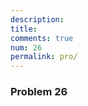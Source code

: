 ```yaml
---
description: 
title: 
comments: true
num: 26
permalink: pro/
---
```

<div class='problem'>
<h3>Problem 26</h3>
<p>

</p></div>
